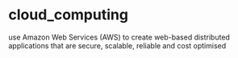 # cloud_computing
use Amazon Web Services (AWS) to create web-based distributed applications that are secure, scalable, reliable and cost optimised
